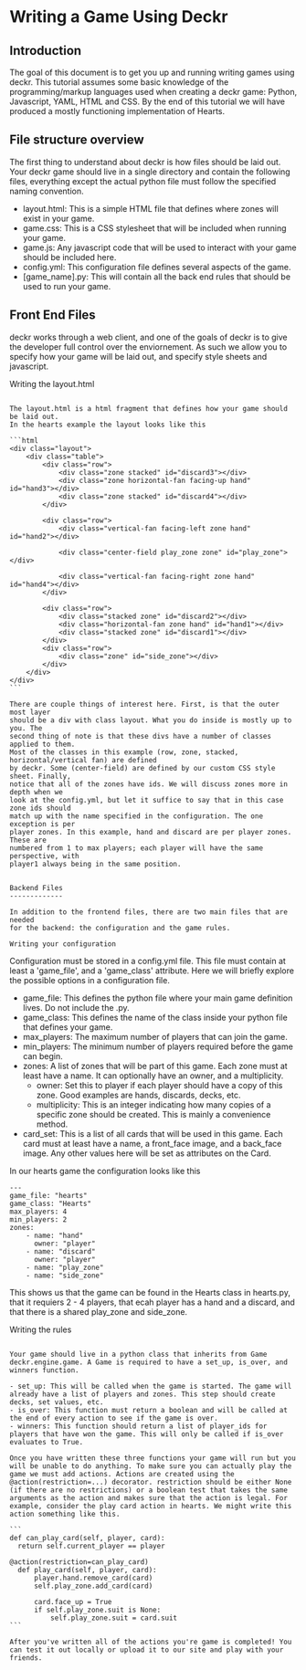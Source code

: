 Writing a Game Using Deckr
==========================

Introduction
------------
The goal of this document is to get you up and running writing games using
deckr. This tutorial assumes some basic knowledge of the programming/markup
languages used when creating a deckr game: Python, Javascript, YAML, HTML
and CSS. By the end of this tutorial we will have produced a mostly functioning
implementation of Hearts.

File structure overview
-----------------------

The first thing to understand about deckr is how files should be laid out. Your
deckr game should live in a single directory and contain the following files, everything except the
actual python file must follow the specified naming
convention.

- layout.html: This is a simple HTML file that defines where zones will exist in your game.
- game.css: This is a CSS stylesheet that will be included when running your game.
- game.js: Any javascript code that will be used to interact with your game should be included here.
- config.yml: This configuration file defines several aspects of the game.
- [game_name].py: This will contain all the back end rules that should be used to run your game.

Front End Files
---------------

deckr works through a web client, and one of the goals of deckr is to give the
developer full control over the enviornement. As such we allow you to specify how
your game will be laid out, and specify style sheets and javascript.

Writing the layout.html
~~~~~~~~~~~~~~~~~~~~~~~

The layout.html is a html fragment that defines how your game should be laid out.
In the hearts example the layout looks like this

```html
<div class="layout">
    <div class="table">
        <div class="row">
            <div class="zone stacked" id="discard3"></div>
            <div class="zone horizontal-fan facing-up hand" id="hand3"></div>
            <div class="zone stacked" id="discard4"></div>
        </div>

        <div class="row">
            <div class="vertical-fan facing-left zone hand" id="hand2"></div>

            <div class="center-field play_zone zone" id="play_zone"></div>

            <div class="vertical-fan facing-right zone hand" id="hand4"></div>
        </div>

        <div class="row">
            <div class="stacked zone" id="discard2"></div>
            <div class="horizontal-fan zone hand" id="hand1"></div>
            <div class="stacked zone" id="discard1"></div>
        </div>
        <div class="row">
            <div class="zone" id="side_zone"></div>
        </div>
    </div>
</div>
```

There are couple things of interest here. First, is that the outer most layer
should be a div with class layout. What you do inside is mostly up to you. The
second thing of note is that these divs have a number of classes applied to them.
Most of the classes in this example (row, zone, stacked, horizontal/vertical fan) are defined
by deckr. Some (center-field) are defined by our custom CSS style sheet. Finally,
notice that all of the zones have ids. We will discuss zones more in depth when we
look at the config.yml, but let it suffice to say that in this case zone ids should
match up with the name specified in the configuration. The one exception is per
player zones. In this example, hand and discard are per player zones. These are
numbered from 1 to max players; each player will have the same perspective, with
player1 always being in the same position.


Backend Files
-------------

In addition to the frontend files, there are two main files that are needed
for the backend: the configuration and the game rules.

Writing your configuration
~~~~~~~~~~~~~~~~~~~~~~~~~~

Configuration must be stored in a config.yml file. This file must contain at least a 'game_file', and a 'game_class' attribute. Here we will briefly explore
the possible options in a configuration file.

- game_file: This defines the python file where your main game definition lives. Do not include the .py.
- game_class: This defines the name of the class inside your python file that defines your game.
- max_players: The maximum number of players that can join the game.
- min_players: The minimum number of players required before the game can begin.
- zones: A list of zones that will be part of this game. Each zone must at least have a name. It can optionally have an owner, and a multiplicity.
  - owner: Set this to player if each player should have a copy of this zone. Good examples are hands, discards, decks, etc.
  - multiplicity: This is an integer indicating how many copies of a specific zone should be created. This is mainly a convenience method.
- card_set: This is a list of all cards that will be used in this game. Each card must at least have a name, a front_face image, and a back_face image. Any other values here will be set as attributes on the Card.

In our hearts game the configuration looks like this

```
---
game_file: "hearts"
game_class: "Hearts"
max_players: 4
min_players: 2
zones:
    - name: "hand"
      owner: "player"
    - name: "discard"
      owner: "player"
    - name: "play_zone"
    - name: "side_zone"
```

This shows us that the game can be found in the Hearts class in hearts.py, that it requiers 2 - 4 players, that ecah player has a hand and a discard, and that there is a shared play_zone and side_zone.

Writing the rules
~~~~~~~~~~~~~~~~~

Your game should live in a python class that inherits from Game deckr.engine.game. A Game is required to have a set_up, is_over, and winners function.

- set_up: This will be called when the game is started. The game will already have a list of players and zones. This step should create decks, set values, etc.
- is_over: This function must return a boolean and will be called at the end of every action to see if the game is over.
- winners: This function should return a list of player_ids for players that have won the game. This will only be called if is_over evaluates to True.

Once you have written these three functions your game will run but you will be unable to do anything. To make sure you can actually play the game we must add actions. Actions are created using the @action(restriction=...) decorator. restriction should be either None (if there are no restrictions) or a boolean test that takes the same arguments as the action and makes sure that the action is legal. For example, consider the play card action in hearts. We might write this action something like this.

```
def can_play_card(self, player, card):
  return self.current_player == player

@action(restriction=can_play_card)
  def play_card(self, player, card):
      player.hand.remove_card(card)
      self.play_zone.add_card(card)

      card.face_up = True
      if self.play_zone.suit is None:
          self.play_zone.suit = card.suit
```

After you've written all of the actions you're game is completed! You can test it out locally or upload it to our site and play with your friends.
